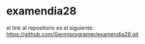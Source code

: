 # examendia28
el link al repositorio es el siguiente: https://github.com/Germiprogramer/examendia28.git

